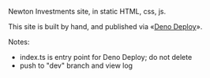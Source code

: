 Newton Investments site, in static HTML, css, js.

This site is built by hand, and published via «[Deno Deploy](https://deno.com/deploy)». 

Notes: 

* index.ts is entry point for Deno Deploy; do not delete
* push to "dev" branch and view log 